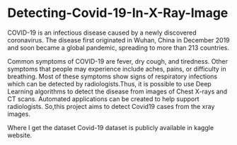 # Detecting-Covid-19-In-X-Ray-Image
 COVID-19 is an infectious disease caused by a newly discovered coronavirus. The disease first originated in Wuhan, China in December 2019 and soon became a global pandemic, spreading to more than 213 countries.
 
 Common symptoms of COVID-19 are fever, dry cough, and tiredness. Other symptoms that people may experience include aches, pains, or difficulty in breathing. Most of these symptoms show signs of respiratory infections which can be detected by radiologists.Thus, it is possible to use Deep Learning algorithms to detect the disease from images of Chest X-rays and CT scans. Automated applications can be created to help support radiologists.
 So,this project aims to detect Covid19 cases from the xray images. 
 
 Where I get the dataset
 Covid-19 dataset is publicly available in kaggle website.
